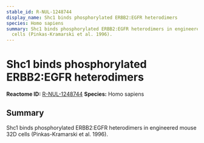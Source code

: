 ```yaml
---
stable_id: R-NUL-1248744
display_name: Shc1 binds phosphorylated ERBB2:EGFR heterodimers
species: Homo sapiens
summary: Shc1 binds phosphorylated ERBB2:EGFR heterodimers in engineered mouse 32D
  cells (Pinkas-Kramarski et al. 1996).
---
```


# Shc1 binds phosphorylated ERBB2:EGFR heterodimers
**Reactome ID:** [R-NUL-1248744](https://reactome.org/content/detail/R-NUL-1248744)
**Species:** Homo sapiens

## Summary

Shc1 binds phosphorylated ERBB2:EGFR heterodimers in engineered mouse 32D cells (Pinkas-Kramarski et al. 1996).
